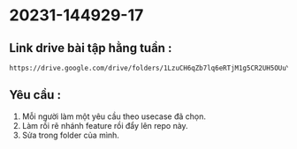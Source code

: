 # 20231-144929-17

## Link drive bài tập hằng tuần :
```
https://drive.google.com/drive/folders/1LzuCH6qZb7lq6eRTjM1g5CR2UH5OUuY_
```

## Yêu cầu : 

1. Mỗi người làm một yêu cầu theo usecase đã chọn.
2. Làm rồi rẽ nhánh feature rồi đẩy lên repo này.
3. Sửa trong folder của mình.
